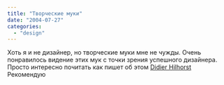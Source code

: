 ```yaml
---
title: "Творческие муки"
date: "2004-07-27"
categories: 
  - "design"
---
```


Хоть я и не дизайнер, но творческие муки мне не чужды. Очень понравилось видение этих мук с точки зрения успешного дизайнера. Просто интересно почитать как пишет об этом [Didier Hilhorst](http://www.nundroo.com/archives/000001.html) Рекомендую
